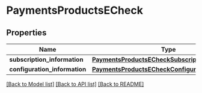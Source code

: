 # PaymentsProductsECheck

## Properties
Name | Type | Description | Notes
------------ | ------------- | ------------- | -------------
**subscription_information** | [**PaymentsProductsECheckSubscriptionInformation**](PaymentsProductsECheckSubscriptionInformation.md) |  | [optional] 
**configuration_information** | [**PaymentsProductsECheckConfigurationInformation**](PaymentsProductsECheckConfigurationInformation.md) |  | [optional] 

[[Back to Model list]](../README.md#documentation-for-models) [[Back to API list]](../README.md#documentation-for-api-endpoints) [[Back to README]](../README.md)


